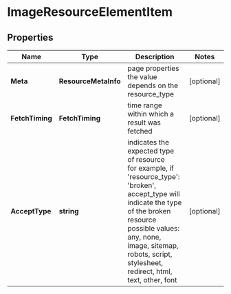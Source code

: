 # ImageResourceElementItem


## Properties

| Name | Type | Description | Notes |
|------------ | ------------- | ------------- | -------------|
**Meta** | **ResourceMetaInfo** | page properties<br>the value depends on the resource_type |[optional]|
**FetchTiming** | **FetchTiming** | time range within which a result was fetched |[optional]|
**AcceptType** | **string** | indicates the expected type of resource<br>for example, if 'resource_type': 'broken', accept_type will indicate the type of the broken resource<br>possible values:<br>any, none, image, sitemap, robots, script, stylesheet, redirect, html, text, other, font |[optional]|